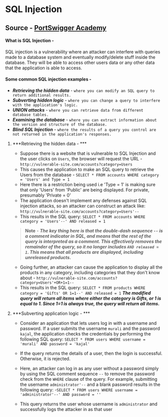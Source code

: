 # SQL Injection

## Source - [PortSwigger Academy](https://portswigger.net/web-security/sql-injection)
#### What is SQL Injection - 
SQL injection is a vulnerability where an attacker can interfere with queries made to a database system and eventually modify/delete stuff inside the database. They will be able to access other users data or any other data that the application is able to access.

#### Some common SQL injection examples - 
- ***Retrieving the hidden data*** - `where you can modify an SQL query to return additional results.`
- ***Subverting hidden logic*** - `where you can change a query to interfere with the application's logic.`
- ***UNION attacks*** - `where you can retrieve data from different database tables.`
- ***Examining the database*** - `where you can extract information about the version and structure of the database.`
- ***Blind SQL Injection*** - `where the results of a query you control are not returned in the application's responses.`

1. ***Retrieving the hidden data - ***

	- Suppose there is a website that is vulnerable to SQL Injection and the user clicks on `Users`, the browser will request the URL - `http://vulnerable-site.com/accounts?category=Users`
	- This causes the application to make an SQL query to retrieve the Users from the database - `SELECT * FROM accounts WHERE category = 'Users' and Type = 1`
	- Here there is a restriction being used i.e 'Type = 1' is making sure that only 'Users' from 'Public' are being displayed. For private, presumably 'Private = 0'
	-  The application doesn't implement any defenses against SQL injection attacks, so an attacker can construct an attack like: `http://vulnerable-site.com/accounts?category=Users'--`
	-  This results in the SQL query: `SELECT * FROM accounts WHERE category = 'Users'--' AND released = 1`
	> **Note** - ***The key thing here is that the double-dash sequence `--` is a comment indicator in SQL, and means that the rest of the query is interpreted as a comment. This effectively removes the remainder of the query, so it no longer includes `AND released = 1`. This means that all products are displayed, including unreleased products.***
	-  Going further, an attacker can cause the application to display all the products in any category, including categories that they don't know about - `http://vulnerable-site.com/accounts?category=Users'+OR+1=1--`
	-   This results in the SQL query: `SELECT * FROM products WHERE category = 'Gifts' OR 1=1--' AND released = 1`
		***The modified query will return all items where either the category is Gifts, or 1 is equal to 1. Since 1=1 is always true, the query will return all items.*** 

2. ***Subverting application logic - ***
	-  Consider an application that lets users log in with a username and password. If a user submits the username `murali` and the password `kajal`, the application checks the credentials by performing the following SQL query: `SELECT * FROM users WHERE username = 'murali' AND password = 'kajal'`
	- If the query returns the details of a user, then the login is successful. Otherwise, it is rejected.

	- Here, an attacker can log in as any user without a password simply by using the SQL comment sequence `--` to remove the password check from the `WHERE` clause of the query. For example, submitting the username `administrator'--` and a blank password results in the following query: -`SELECT * FROM users WHERE username = 'administrator'--' AND password = ''`
	
	-  This query returns the user whose username is `administrator` and successfully logs the attacker in as that user
